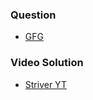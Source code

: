 ### Question
- [GFG](https://practice.geeksforgeeks.org/problems/word-ladder/1)

### Video Solution
- [Striver YT](https://www.youtube.com/watch?v=tRPda0rcf8E&list=PLgUwDviBIf0oE3gA41TKO2H5bHpPd7fzn&index=29&ab_channel=takeUforward)